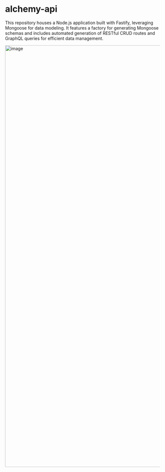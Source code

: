 # alchemy-api
This repository houses a Node.js application built with Fastify, leveraging Mongoose for data modeling. It features a factory for generating Mongoose schemas and includes automated generation of RESTful CRUD routes and GraphQL queries for efficient data management.


<img width="1371" alt="image" src="https://github.com/user-attachments/assets/faf0beb9-7ff6-4885-a85c-81a250f7d82d" />
